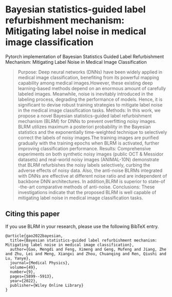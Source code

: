 # Bayesian statistics-guided label refurbishment mechanism: Mitigating label noise in medical image classification
Pytorch implementation of Bayesian Statistics Guided Label Refurbishment Mechanism: Mitigating Label Noise in Medical Image Classification

> Purpose: Deep neural networks (DNNs) have been widely applied in medical image classification, benefiting from its powerful mapping capability among medical images.However, these existing deep learning-based methods depend on an enormous amount of carefully labeled images. Meanwhile, noise is inevitably introduced in the labeling process, degrading the performance of models. Hence, it is significant to devise robust training strategies to mitigate label noise in the medical image classification tasks.
> Methods: In this work, we propose a novel Bayesian statistics-guided label refurbishment mechanism (BLRM) for DNNs to prevent overfitting noisy images. BLRM utilizes maximum a posteriori probability in the Bayesian statistics and the exponentially time-weighted technique to selectively correct the labels of noisy images.The training images are purified gradually with the training epochs when BLRM is activated, further improving classification performance.
> Results: Comprehensive experiments on both synthetic noisy images (public OCT & Messidor datasets) and real-world noisy images (ANIMAL-10N) demonstrate that BLRM refurbishes the noisy labels selectively, curbing the adverse effects of noisy data. Also, the anti-noise BLRMs integrated with DNNs are effective at different noise ratio and are independent of backbone DNN architectures. In addition,BLRM is superior to state-of -the-art comparative methods of anti-noise.
> Conclusions: These investigations indicate that the proposed BLRM is well capable of mitigating label noise in medical image classification tasks.

## Citing this paper

If you use BLRM in your research, please use the following BibTeX entry.

```
@article{gao2022bayesian,
  title={Bayesian statistics-guided label refurbishment mechanism: Mitigating label noise in medical image classification},
  author={Gao, Mengdi and Feng, Ximeng and Geng, Mufeng and Jiang, Zhe and Zhu, Lei and Meng, Xiangxi and Zhou, Chuanqing and Ren, Qiushi and Lu, Yanye},
  journal={Medical Physics},
  volume={49},
  number={9},
  pages={5899--5913},
  year={2022},
  publisher={Wiley Online Library}
}
```
